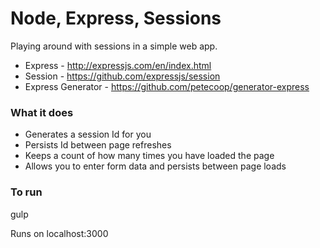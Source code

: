 # Node, Express, Sessions

Playing around with sessions in a simple web app.

  - Express - http://expressjs.com/en/index.html
  - Session - https://github.com/expressjs/session
  - Express Generator - https://github.com/petecoop/generator-express

### What it does

- Generates a session Id for you
- Persists Id between page refreshes
- Keeps a count of how many times you have loaded the page
- Allows you to enter form data and persists between page loads


### To run
gulp

Runs on localhost:3000
